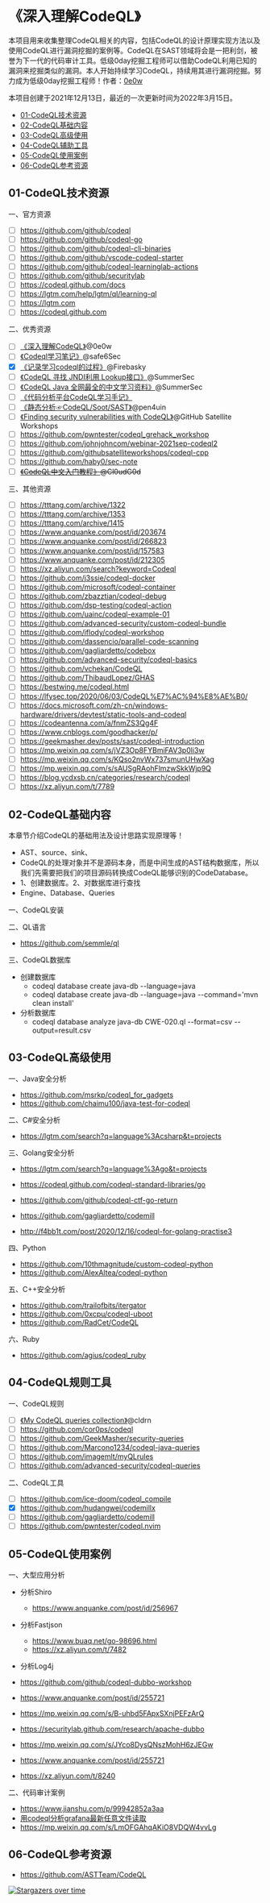 # 《深入理解CodeQL》

本项目用来收集整理CodeQL相关的内容，包括CodeQL的设计原理实现方法以及使用CodeQL进行漏洞挖掘的案例等。CodeQL在SAST领域将会是一把利剑，被誉为下一代的代码审计工具。低级0day挖掘工程师可以借助CodeQL利用已知的漏洞来挖掘类似的漏洞。本人开始持续学习CodeQL，持续用其进行漏洞挖掘。努力成为低级0day挖掘工程师！作者：[0e0w](https://github.com/0e0w)

本项目创建于2021年12月13日，最近的一次更新时间为2022年3月15日。

- [01-CodeQL技术资源]()
- [02-CodeQL基础内容]()
- [03-CodeQL高级使用]()
- [04-CodeQL辅助工具]()
- [05-CodeQL使用案例]()
- [06-CodeQL参考资源]()

## 01-CodeQL技术资源

一、官方资源
- [ ] https://github.com/github/codeql
- [ ] https://github.com/github/codeql-go
- [ ] https://github.com/github/codeql-cli-binaries
- [ ] https://github.com/github/vscode-codeql-starter
- [ ] https://github.com/github/codeql-learninglab-actions
- [ ] https://github.com/github/securitylab
- [ ] https://codeql.github.com/docs
- [ ] https://lgtm.com/help/lgtm/ql/learning-ql
- [ ] https://lgtm.com
- [ ] https://codeql.github.com

二、优秀资源
- [ ] [《深入理解CodeQL》](https://github.com/ASTTeam/CodeQL)@0e0w
- [ ] [《Codeql学习笔记》](https://github.com/safe6Sec/CodeqlNote)@safe6Sec
- [x] [《记录学习codeql的过程》](https://github.com/Firebasky/CodeqlLearn)@Firebasky
- [ ] [《CodeQL 寻找 JNDI利用 Lookup接口》](https://github.com/SummerSec/LookupInterface)@SummerSec
- [ ] [《CodeQL Java 全网最全的中文学习资料》](https://github.com/SummerSec/learning-codeql)@SummerSec
- [ ] [《代码分析平台CodeQL学习手记》](https://www.4hou.com/posts/o6wX)
- [ ] [《静态分析☞CodeQL/Soot/SAST》](https://github.com/pen4uin/static-analysis)@pen4uin
- [ ] [《Finding security vulnerabilities with CodeQL》](https://github.com/githubsatelliteworkshops/codeql)@GitHub Satellite Workshops
- [ ] https://github.com/pwntester/codeql_grehack_workshop
- [ ] https://github.com/johnjohncom/webinar-2021sep-codeql2
- [ ] https://github.com/githubsatelliteworkshops/codeql-cpp
- [ ] https://github.com/haby0/sec-note
- [ ] ~~[《CodeQL中文入门教程》](https://github.com/Cl0udG0d/codeqlCnLearn)@Cl0udG0d~~

三、其他资源
- [ ] https://tttang.com/archive/1322
- [ ] https://tttang.com/archive/1353
- [ ] https://tttang.com/archive/1415
- [ ] https://www.anquanke.com/post/id/203674
- [ ] https://www.anquanke.com/post/id/266823
- [ ] https://www.anquanke.com/post/id/157583
- [ ] https://www.anquanke.com/post/id/212305
- [ ] https://xz.aliyun.com/search?keyword=Codeql
- [ ] https://github.com/j3ssie/codeql-docker
- [ ] https://github.com/microsoft/codeql-container
- [ ] https://github.com/zbazztian/codeql-debug
- [ ] https://github.com/dsp-testing/codeql-action
- [ ] https://github.com/uainc/codeql-example-01
- [ ] https://github.com/advanced-security/custom-codeql-bundle
- [ ] https://github.com/iflody/codeql-workshop
- [ ] https://github.com/dassencio/parallel-code-scanning
- [ ] https://github.com/gagliardetto/codebox
- [ ] https://github.com/advanced-security/codeql-basics
- [ ] https://github.com/vchekan/CodeQL
- [ ] https://github.com/ThibaudLopez/GHAS
- [ ] https://bestwing.me/codeql.html
- [ ] https://lfysec.top/2020/06/03/CodeQL%E7%AC%94%E8%AE%B0/
- [ ] https://docs.microsoft.com/zh-cn/windows-hardware/drivers/devtest/static-tools-and-codeql
- [ ] https://codeantenna.com/a/fnmZS3Qg4F
- [ ] https://www.cnblogs.com/goodhacker/p/
- [ ] https://geekmasher.dev/posts/sast/codeql-introduction
- [ ] https://mp.weixin.qq.com/s/jVZ3Op8FYBmiFAV3p0li3w
- [ ] https://mp.weixin.qq.com/s/KQso2nvWx737smunUHwXag
- [ ] https://mp.weixin.qq.com/s/sAUSgRAohFlmzwSkkWjp9Q
- [ ] https://blog.ycdxsb.cn/categories/research/codeql
- [ ] https://xz.aliyun.com/t/7789

## 02-CodeQL基础内容

 本章节介绍CodeQL的基础用法及设计思路实现原理等！

- AST、source、sink、
- CodeQL的处理对象并不是源码本身，而是中间生成的AST结构数据库，所以我们先需要把我们的项目源码转换成CodeQL能够识别的CodeDatabase。
- 1、创建数据库。2、对数据库进行查找
- Engine、Database、Queries

一、CodeQL安装

二、QL语言
- https://github.com/semmle/ql

三、CodeQL数据库
- 创建数据库
  - codeql database create java-db --language=java
  - codeql database create java-db --language=java --command='mvn clean install'
- 分析数据库
  - codeql database analyze java-db CWE-020.ql --format=csv --output=result.csv

## 03-CodeQL高级使用

一、Java安全分析
- https://github.com/msrkp/codeql_for_gadgets
- https://github.com/chaimu100/java-test-for-codeql

二、C#安全分析

- https://lgtm.com/search?q=language%3Acsharp&t=projects

三、Golang安全分析

- https://lgtm.com/search?q=language%3Ago&t=projects

- https://codeql.github.com/codeql-standard-libraries/go

- https://github.com/github/codeql-ctf-go-return
- https://github.com/gagliardetto/codemill
- http://f4bb1t.com/post/2020/12/16/codeql-for-golang-practise3

四、Python
- https://github.com/10thmagnitude/custom-codeql-python
- https://github.com/AlexAltea/codeql-python

五、C++安全分析
- https://github.com/trailofbits/itergator
- https://github.com/0xcpu/codeql-uboot
- https://github.com/RadCet/CodeQL

六、Ruby
- https://github.com/agius/codeql_ruby

## 04-CodeQL规则工具

一、CodeQL规则
- [ ] [《My CodeQL queries collection》](https://github.com/cldrn/codeql-queries)@cldrn
- [ ] https://github.com/cor0ps/codeql
- [ ] https://github.com/GeekMasher/security-queries
- [ ] https://github.com/Marcono1234/codeql-java-queries
- [ ] https://github.com/imagemlt/myQLrules
- [ ] https://github.com/advanced-security/codeql-queries

二、CodeQL工具
- [ ] https://github.com/ice-doom/codeql_compile
- [x] https://github.com/hudangwei/codemillx
- [ ] https://github.com/gagliardetto/codemill
- [ ] https://github.com/pwntester/codeql.nvim

## 05-CodeQL使用案例

一、大型应用分析

- 分析Shiro
  - https://www.anquanke.com/post/id/256967
- 分析Fastjson
  - https://www.buaq.net/go-98696.html
  - https://xz.aliyun.com/t/7482
- 分析Log4j

- https://github.com/github/codeql-dubbo-workshop
- https://www.anquanke.com/post/id/255721
- https://mp.weixin.qq.com/s/B-uhbd5FApxSXnjPEFzArQ
- https://securitylab.github.com/research/apache-dubbo
- https://mp.weixin.qq.com/s/JYco8DysQNszMohH6zJEGw
- https://www.anquanke.com/post/id/255721
- https://xz.aliyun.com/t/8240

二、代码审计案例
- https://www.jianshu.com/p/99942852a3aa
- [用codeql分析grafana最新任意文件读取](https://github.com/safe6Sec/codeql-grafana)
- https://mp.weixin.qq.com/s/LmOFGAhqAKiO8VDQW4vvLg

## 06-CodeQL参考资源

- https://github.com/ASTTeam/CodeQL

[![Stargazers over time](https://starchart.cc//ASTTeam/CodeQL.svg)](https://starchart.cc/ASTTeam/CodeQL)